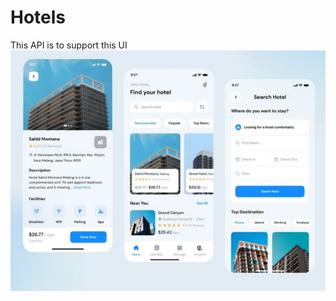# Hotels

This API is to support this UI
![alt text](https://github.com/RamiAlkhateeb/Hotels/blob/main/Capture.PNG?raw=true)
